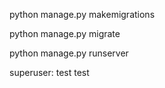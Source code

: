 python manage.py makemigrations

python manage.py migrate

python manage.py runserver

superuser: test test
